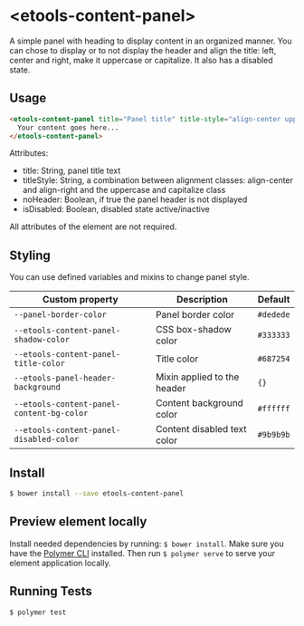 # \<etools-content-panel\>

A simple panel with heading to display content in an organized manner. 
You can chose to display or to not display the header and align the title: left, center and right, make it uppercase or capitalize.
It also has a disabled state.

## Usage
```html
<etools-content-panel title="Panel title" title-style="align-center uppercase" no-header="false" is-disabled="false">
  Your content goes here...
</etools-content-panel>
```

Attributes:
* title: String, panel title text
* titleStyle: String, a combination between alignment classes: align-center and align-right and the uppercase and capitalize class
* noHeader: Boolean, if true the panel header is not displayed
* isDisabled: Boolean, disabled state active/inactive

All attributes of the element are not required.


## Styling

You can use defined variables and mixins to change panel style.

Custom property | Description | Default
----------------|-------------|----------
`--panel-border-color` | Panel border color | `#dedede`
`--etools-content-panel-shadow-color` | CSS box-shadow color | `#333333`
`--etools-content-panel-title-color` | Title color | `#687254`
`--etools-panel-header-background` | Mixin applied to the header | `{}`
`--etools-content-panel-content-bg-color` | Content background color | `#ffffff`
`--etools-content-panel-disabled-color` | Content disabled text color | `#9b9b9b`


## Install
```bash
$ bower install --save etools-content-panel
```

## Preview element locally

Install needed dependencies by running: `$ bower install`.
Make sure you have the [Polymer CLI](https://www.npmjs.com/package/polymer-cli) installed. Then run `$ polymer serve` to serve your element application locally.

## Running Tests

```
$ polymer test
```
